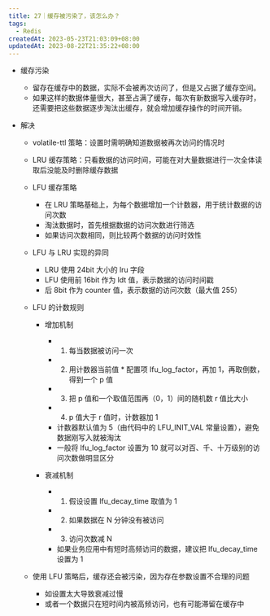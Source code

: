 ```yaml
---
title: 27｜缓存被污染了，该怎么办？
tags:
  - Redis
createdAt: 2023-05-23T21:03:09+08:00
updatedAt: 2023-08-22T21:35:22+08:00
---
```


- 缓存污染

  - 留存在缓存中的数据，实际不会被再次访问了，但是又占据了缓存空间。
  - 如果这样的数据体量很大，甚至占满了缓存，每次有新数据写入缓存时，还需要把这些数据逐步淘汰出缓存，就会增加缓存操作的时间开销。

- 解决

  - volatile-ttl 策略：设置时需明确知道数据被再次访问的情况时
  - LRU 缓存策略：只看数据的访问时间，可能在对大量数据进行一次全体读取后没能及时删除缓存数据
  - LFU 缓存策略

    - 在 LRU 策略基础上，为每个数据增加一个计数器，用于统计数据的访问次数
    - 淘汰数据时，首先根据数据的访问次数进行筛选
    - 如果访问次数相同，则比较两个数据的访问时效性

  - LFU 与 LRU 实现的异同

    - LRU 使用 24bit 大小的 lru 字段
    - LFU 使用前 16bit 作为 ldt 值，表示数据的访问时间戳
    - 后 8bit 作为 counter 值，表示数据的访问次数（最大值 255）

  - LFU 的计数规则

    - 增加机制

      - 1. 每当数据被访问一次
      - 2. 用计数器当前值 * 配置项 lfu_log_factor，再加 1，再取倒数，得到一个 p 值
      - 3. 把 p 值和一个取值范围再（0，1）间的随机数 r 值比大小
      - 4. p 值大于 r 值时，计数器加 1
      - 计数器默认值为 5（由代码中的 LFU_INIT_VAL 常量设置），避免数据刚写入就被淘汰
      - 一般将 lfu_log_factor 设置为 10 就可以对百、千、十万级别的访问次数做明显区分

    - 衰减机制

      - 1. 假设设置 lfu_decay_time 取值为 1
      - 2. 如果数据在 N 分钟没有被访问
      - 3. 访问次数减 N
      - 如果业务应用中有短时高频访问的数据，建议把 lfu_decay_time 设置为 1

  - 使用 LFU 策略后，缓存还会被污染，因为存在参数设置不合理的问题

    - 如设置太大导致衰减过慢
    - 或者一个数据只在短时间内被高频访问，也有可能滞留在缓存中
